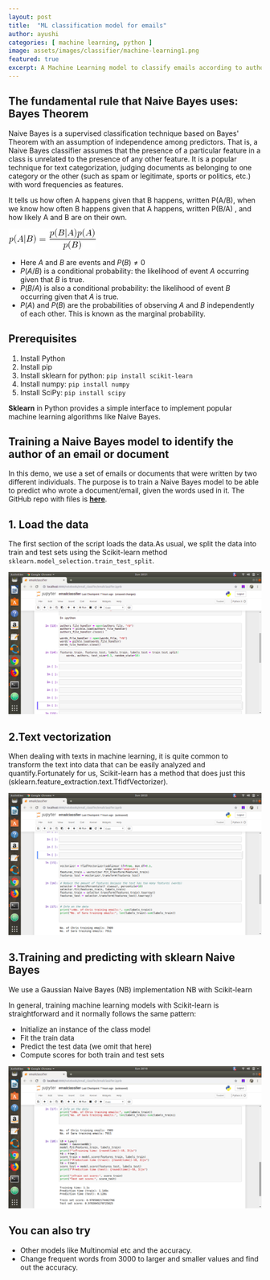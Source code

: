 ```yaml
---
layout: post
title:  "ML classification model for emails"
author: ayushi
categories: [ machine learning, python ]
image: assets/images/classifier/machine-learning1.png
featured: true
excerpt: A Machine Learning model to classify emails according to author names using Naive Bayes Classifier
---
```

## The fundamental rule that Naive Bayes uses: Bayes Theorem
Naive Bayes is a supervised classification technique based on Bayes' Theorem with an assumption of independence among predictors. That is, a Naive Bayes classifier assumes that the presence of a particular feature in a class is unrelated to the presence of any other feature.
It is a popular technique for text categorization, judging documents as belonging to one category or the other (such as spam or legitimate, sports or politics, etc.) with word frequencies as features.

It tells us how often A happens given that B happens, written P(A/B), when we know how often B happens given that A happens, written P(B/A) , and how likely A and B are on their own.

![](/assets/images/classifier/formula.png)

- Here $A$ and $B$ are events and $P(B) \neq 0$
- $P(A/B)$ is a conditional probability: the likelihood of event $A$ occurring given that $B$ is true.
- $P(B/A)$ is also a conditional probability: the likelihood of event $B$ occurring given that $A$ is true.
- $P(A)$ and $P(B)$ are the probabilities of observing $A$ and $B$ independently of each other. This is known as the marginal probability.

## Prerequisites
1. Install Python
2. Install pip
3. Install sklearn for python: `pip install scikit-learn`
4. Install numpy: `pip install numpy`
5. Install SciPy: `pip install scipy`

**Sklearn** in Python provides a simple interface to implement popular machine learning algorithms like Naive Bayes.

## Training a Naive Bayes model to identify the author of an email or document
In this demo, we use a set of emails or documents that were written by two different individuals. The purpose is to train a Naive Bayes model to be able to predict who wrote a document/email, given the words used in it.
The GitHub repo with files is **[here](https://github.com/ayushianan)**.

## 1. Load the data
The first section of the script loads the data.As usual, we split the data into train and test sets using the Scikit-learn method `sklearn.model_selection.train_test_split`.

![](/assets/images/classifier/data.png)

## 2.Text vectorization
When dealing with texts in machine learning, it is quite common to transform the text into data that can be easily analyzed and quantify.Fortunately for us, Scikit-learn has a method that does just this (sklearn.feature_extraction.text.TfidfVectorizer).

![](/assets/images/classifier/data1.png)

## 3.Training and predicting with sklearn Naive Bayes
We use a Gaussian Naive Bayes (NB) implementation
NB with Scikit-learn

In general, training machine learning models with Scikit-learn is straightforward and it normally follows the same pattern:
- Initialize an instance of the class model
- Fit the train data
- Predict the test data (we omit that here)
- Compute scores for both train and test sets

![](/assets/images/classifier/model.png)


## You can also try
- Other models like Multinomial etc and the accuracy.
- Change frequent words from 3000 to larger and smaller values and find out the accuracy.
